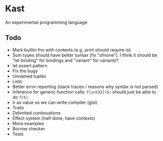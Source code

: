 # Kast

An experimental programming language

## Todo

- Mark builtin fns with contexts (e.g. print should require io)
- Sum types should have better syntax (fix "ofnone"). I think it should be "let binding" for bindings and "variant" for variants?
- let assert pattern
- Fix the bugs
- Unnamed tuples
- Lists
- Better error reporting (stack traces / reasons why syntax is not parsed)
- Inference for generic function calls: `f[int32](5)` should just be able to do `f(5)`.
- Ir as value so we can write compiler (glsl)
- Traits
- Delimited continuations
- Effect system (half done, have contexts)
- More examples
- Borrow checker
- Tests
